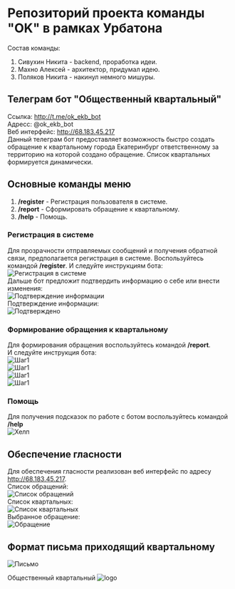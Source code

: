 # Репозиторий проекта команды "OK" в рамках Урбатона
Состав команды:
1. Сивухин Никита - backend, проработка идеи.
2. Махно Алексей - архитектор, придумал идею.
3. Поляков Никита - накинул немного мишуры.
## Телеграм бот "Общественный квартальный" 
Ссылка: http://t.me/ok_ekb_bot  
Адресс: @ok_ekb_bot    
Веб интерфейс: http://68.183.45.217    
Данный телеграм бот предоставляет возможность быстро создать обращение к квартальному города Екатеринбург ответственному за территорию на которой создано обращение. Список квартальных формируется динамически.
## Основные команды меню
1. **/register** - Регистрация пользователя в системе.
2. **/report** - Сформировать обращение к квартальному.
3. **/help** - Помощь.
    
### Регистрация в системе
Для прозрачности отправляемых сообщений и получения обратной связи, предполагается регистрация в системе.
Воспользуйтесь командой **/register**.
И следуйте инструкциям бота:
![Регистрация в системе](img/reg.png)    
Дальше бот предложит подтвердить информацию о себе или внести изменения:    
![Подтверждение информации](img/regDone.PNG)    
Подтверждение информации:   
![Подтверждено](img/done.PNG)   
       
### Формирование обращения к квартальному
Для формирования обращения воспользуйтесь командой **/report**.  
И следуйте инструкция бота:  
![Шаг1](img/report1.PNG)   
![Шаг1](img/report2.PNG)   
![Шаг1](img/report3.PNG)   
![Шаг1](img/report4.PNG)   
    
### Помощь
Для получения подсказок по работе с ботом воспользуйтесь командой **/help**   
![Хелп](img/help.PNG)
  
## Обеспечение гласности
Для обеспечения гласности реализован веб интерфейс по адресу http://68.183.45.217.  
Список обращений:  
![Список обращений](img/reportList.PNG)   
Список квартальных:   
![Список квартальных](img/listResp.PNG)     
Выбранное обращение:   
![Обращение](img/reportWeb.PNG)

## Формат письма приходящий квартальному
![Письмо](img/mail.png)  
   
   
      
       
Общественный квартальный
![logo](img/logo.png)
